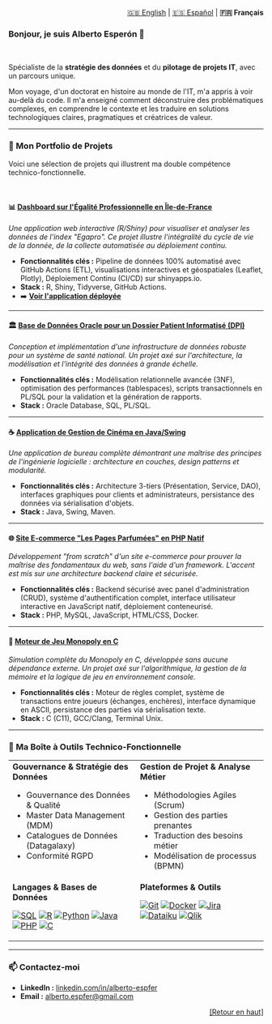 <div id="top">
<p align="right">
  <a href="README.md">🇬🇧 English</a> | 
  <a href="README_es.md">🇪🇸 Español</a> | 
  <strong>🇫🇷 Français</strong>
</p>

### Bonjour, je suis Alberto Esperón 👋

<br>

Spécialiste de la **stratégie des données** et du **pilotage de projets IT**, avec un parcours unique.

Mon voyage, d'un doctorat en histoire au monde de l'IT, m'a appris à voir au-delà du code. Il m'a enseigné comment déconstruire des problématiques complexes, en comprendre le contexte et les traduire en solutions technologiques claires, pragmatiques et créatrices de valeur.

---

### 🚀 Mon Portfolio de Projets

Voici une sélection de projets qui illustrent ma double compétence technico-fonctionnelle.

<br>

#### 📊 [Dashboard sur l'Égalité Professionnelle en Île-de-France](https://github.com/Alespfer/barometre-parite-idf)
*Une application web interactive (R/Shiny) pour visualiser et analyser les données de l'index "Egapro". Ce projet illustre l'intégralité du cycle de vie de la donnée, de la collecte automatisée au déploiement continu.*
*   **Fonctionnalités clés :** Pipeline de données 100% automatisé avec GitHub Actions (ETL), visualisations interactives et géospatiales (Leaflet, Plotly), Déploiement Continu (CI/CD) sur shinyapps.io.
*   **Stack :** R, Shiny, Tidyverse, GitHub Actions.
*   ➡️ **[Voir l'application déployée](https://alespfer.shinyapps.io/barometre-parite-idf/)**

---

#### 🏛️ [Base de Données Oracle pour un Dossier Patient Informatisé (DPI)](https://github.com/Alespfer/DMI-Oracle-Database-Architecture-for-a-National-Health-Record-System)
*Conception et implémentation d'une infrastructure de données robuste pour un système de santé national. Un projet axé sur l'architecture, la modélisation et l'intégrité des données à grande échelle.*
*   **Fonctionnalités clés :** Modélisation relationnelle avancée (3NF), optimisation des performances (tablespaces), scripts transactionnels en PL/SQL pour la validation et la génération de rapports.
*   **Stack :** Oracle Database, SQL, PL/SQL.

---

#### ☕ [Application de Gestion de Cinéma en Java/Swing](https://github.com/Alespfer/cinema-management-app)
*Une application de bureau complète démontrant une maîtrise des principes de l'ingénierie logicielle : architecture en couches, design patterns et modularité.*
*   **Fonctionnalités clés :** Architecture 3-tiers (Présentation, Service, DAO), interfaces graphiques pour clients et administrateurs, persistance des données via sérialisation d'objets.
*   **Stack :** Java, Swing, Maven.

---

#### 🌐 [Site E-commerce "Les Pages Parfumées" en PHP Natif](https://github.com/Alespfer/pages-parfumees-pise-2025)
*Développement "from scratch" d'un site e-commerce pour prouver la maîtrise des fondamentaux du web, sans l'aide d'un framework. L'accent est mis sur une architecture backend claire et sécurisée.*
*   **Fonctionnalités clés :** Backend sécurisé avec panel d'administration (CRUD), système d'authentification complet, interface utilisateur interactive en JavaScript natif, déploiement conteneurisé.
*   **Stack :** PHP, MySQL, JavaScript, HTML/CSS, Docker.

---

#### 🎲 [Moteur de Jeu Monopoly en C](https://github.com/Alespfer/monopoly-pise-2025)
*Simulation complète du Monopoly en C, développée sans aucune dépendance externe. Un projet axé sur l'algorithmique, la gestion de la mémoire et la logique de jeu en environnement console.*
*   **Fonctionnalités clés :** Moteur de règles complet, système de transactions entre joueurs (échanges, enchères), interface dynamique en ASCII, persistance des parties via sérialisation texte.
*   **Stack :** C (C11), GCC/Clang, Terminal Unix.

---

### 🔧 Ma Boîte à Outils Technico-Fonctionnelle

<table>
  <tr>
    <td valign="top" width="50%">
      <strong>Gouvernance & Stratégie des Données</strong>
      <ul>
        <li>Gouvernance des Données & Qualité</li>
        <li>Master Data Management (MDM)</li>
        <li>Catalogues de Données (Datagalaxy)</li>
        <li>Conformité RGPD</li>
      </ul>
    </td>
    <td valign="top" width="50%">
      <strong>Gestion de Projet & Analyse Métier</strong>
      <ul>
        <li>Méthodologies Agiles (Scrum)</li>
        <li>Gestion des parties prenantes</li>
        <li>Traduction des besoins métier</li>
        <li>Modélisation de processus (BPMN)</li>
      </ul>
    </td>
  </tr>
  <tr>
    <td valign="top" width="50%">
      <strong>Langages & Bases de Données</strong>
      <p align="left">
        <a href="#"><img alt="SQL" src="https://img.shields.io/badge/SQL-005C84?style=for-the-badge&logo=sql&logoColor=white"></a>
        <a href="#"><img alt="R" src="https://img.shields.io/badge/R-276DC3?style=for-the-badge&logo=r&logoColor=white"></a>
        <a href="#"><img alt="Python" src="https://img.shields.io/badge/Python-3776AB?style=for-the-badge&logo=python&logoColor=white"></a>
        <a href="#"><img alt="Java" src="https://img.shields.io/badge/Java-ED8B00?style=for-the-badge&logo=java&logoColor=white"></a>
        <a href="#"><img alt="PHP" src="https://img.shields.io/badge/PHP-777BB4?style=for-the-badge&logo=php&logoColor=white"></a>
        <a href="#"><img alt="C" src="https://img.shields.io/badge/C-A8B9CC?style=for-the-badge&logo=c&logoColor=white"></a>
      </p>
    </td>
    <td valign="top" width="50%">
      <strong>Plateformes & Outils</strong>
      <p align="left">
        <a href="#"><img alt="Git" src="https://img.shields.io/badge/Git-F05032?style=for-the-badge&logo=git&logoColor=white"></a>
        <a href="#"><img alt="Docker" src="https://img.shields.io/badge/Docker-2496ED?style=for-the-badge&logo=docker&logoColor=white"></a>
        <a href="#"><img alt="Jira" src="https://img.shields.io/badge/Jira-0052CC?style=for-the-badge&logo=jira&logoColor=white"></a>
        <a href="#"><img alt="Dataiku" src="https://img.shields.io/badge/Dataiku-2AB1AC?style=for-the-badge&logo=dataiku&logoColor=white"></a>
        <a href="#"><img alt="Qlik" src="https://img.shields.io/badge/Qlik-009848?style=for-the-badge&logo=qlik&logoColor=white"></a>
      </p>
    </td>
  </tr>
</table>

---

### 📫 Contactez-moi

*   **LinkedIn :** [linkedin.com/in/alberto-espfer](https://www.linkedin.com/in/alberto-espfer)
*   **Email :** alberto.espfer@gmail.com

<p align="right"><a href="#top">[Retour en haut]</a></p>
</div>
